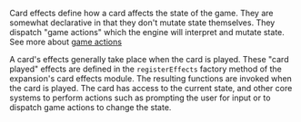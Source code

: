 Card effects define how a card affects the state of the game. They are somewhat declarative in that they
don't mutate state themselves. They dispatch "game actions" which the engine will interpret and mutate
state. See more about [game actions](README-game-actions.md)

A card's effects generally take place when the card is played. These "card played" effects are defined in
the `registerEffects` factory method of the expansion's card effects module. The resulting functions
are invoked when the card is played. The card has access to the current state, and other
core systems to perform actions such as prompting the user for input or to dispatch game actions to change the state. 
